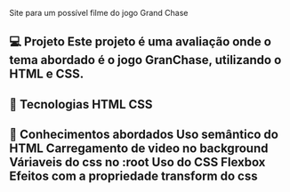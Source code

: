 Site para um possível filme do jogo Grand Chase


💻 Projeto
Este projeto é uma avaliação onde o tema abordado é o jogo GranChase, utilizando o HTML e CSS.
--------------------------
🚀 Tecnologias
HTML
CSS
--------------------------
📔 Conhecimentos abordados
 Uso semântico do HTML
 Carregamento de video no background
 Váriaveis do css no :root
 Uso do CSS Flexbox
 Efeitos com a propriedade transform do css
--------------------------
